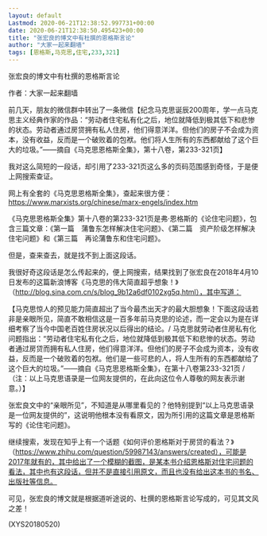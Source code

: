 ```yaml
---
layout: default
Lastmod: 2020-06-21T12:38:52.997731+00:00
date: 2020-06-21T12:38:50.495423+00:00
title: "张宏良的博文中有杜撰的恩格斯言论"
author: "大家一起来翻墙"
tags: [恩格斯,马克思,住宅,233,321]
---
```


张宏良的博文中有杜撰的恩格斯言论

作者：大家一起来翻墙

前几天，朋友的微信群中转出了一条微信【纪念马克思诞辰200周年，学一点马克思主义经典作家的作品：“劳动者住宅私有化之后，地位就降低到极其低下和悲惨的状态。劳动者通过房贷拥有私人住房，他们得意洋洋。但他们的房子不会成为资本，没有收益，反而是一个破败着的包袱。他们将人生所有的东西都献给了这个巨大的垃圾。”——摘自《马克思恩格斯全集》，第十八卷，第233-321页】

我对这么简短的一段话，却引用了233-321页这么多的页码范围感到奇怪，于是便上网搜索查证。

网上有全套的《马克思恩格斯全集》，查起来很方便：https://www.marxists.org/chinese/marx-engels/index.htm

《马克思恩格斯全集》第十八卷的第233-321页是弗·恩格斯的《论住宅问题》，包含三篇文章：《第一篇　蒲鲁东怎样解决住宅问题》、《第二篇　资产阶级怎样解决住宅问题》和《第三篇　再论蒲鲁东和住宅问题》。

但是，查来查去，就是找不到上面这段话。

我很好奇这段话是怎么传起来的，便上网搜索，结果找到了张宏良在2018年4月10日发布的这篇新浪博客《马克思的伟大简直超乎想象！》（http://blog.sina.com.cn/s/blog_9b12a6df0102xg5q.html），其中写道：

【马克思惊人的预见能力简直超出了当今最杰出天才的最大胆想象！下面这段话若非是亲眼所见，简直不敢相信这是一百多年前马克思的论述，而一定会以为是在详细考察了当今中国老百姓住房状况以后得出的结论。/ 马克思就劳动者住房私有化问题指出：“劳动者住宅私有化之后，地位就降低到极其低下和悲惨的状态。劳动者通过房贷而拥有私人住房，他们得意洋洋。但他们的房子不会成为资本，没有收益，反而是一个破败着的包袱。他们是一些可悲的人，将人生所有的东西都献给了这个巨大的垃圾。”——摘自《马克思恩格斯全集》，在第十八卷第233-321页 / （注：以上马克思语录是一位网友提供的，在此向这位令人尊敬的网友表示谢意。）】

张宏良文中的“亲眼所见”，不知道是从哪里看见的？他特别提到“以上马克思语录是一位网友提供的”，这说明他根本没有看原文，因为所引用的这篇文章是恩格斯写的《论住宅问题》。

继续搜索，发现在知乎上有一个话题《如何评价恩格斯对于房贷的看法？》（https://www.zhihu.com/question/59987143/answers/created），可能是2017年就有的，其中给出了一个模糊的截图，是某本书介绍恩格斯对住宅问题的看法，其中也有这段话，但并不是直接引用原文，而且也没有给出这本书的书名、出版社等信息。

可见，张宏良的博文就是根据道听途说的、杜撰的恩格斯言论写成的，可见其文风之差！

(XYS20180520)

